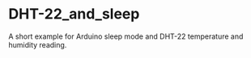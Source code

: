 # DHT-22_and_sleep

A short example for Arduino sleep mode and DHT-22 temperature and humidity reading.
